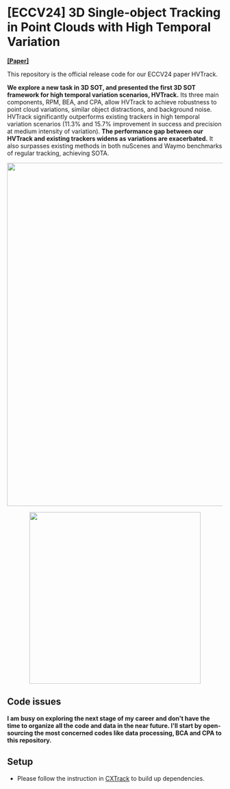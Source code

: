 # [ECCV24] 3D Single-object Tracking in Point Clouds with High Temporal Variation

**[[Paper]](https://arxiv.org/abs/2303.09219)**

This repository is the official release code for our ECCV24 paper HVTrack.

**We explore a new task in 3D SOT, and presented the first 3D SOT framework for high temporal variation scenarios, HVTrack.** Its three main components, RPM, BEA, and CPA, allow HVTrack to achieve robustness to point cloud variations, similar object distractions, and background noise. HVTrack significantly outperforms existing trackers in high temporal variation scenarios (11.3% and 15.7% improvement in success and precision at medium intensity of variation). **The performance gap between our HVTrack and existing trackers widens as variations are exacerbated.** It also surpasses existing methods in both nuScenes and Waymo benchmarks of regular tracking, achieving SOTA.

<p align="center">
<img src="https://cdn.jsdelivr.net/gh/Mumuqiao/pictures/Image/hvtrack.png" width="800"/>
</p>

<p align="center">
<img src="https://cdn.jsdelivr.net/gh/Mumuqiao/pictures/Image/HVTrack_thumbnail.png" width="400"/>
</p>


## Code issues
**I am busy on exploring the next stage of my career and don't have the time to organize all the code and data in the near future. I'll start by open-sourcing the most concerned codes like data processing, BCA and CPA to this repository.**

## Setup

* Please follow the instruction in [CXTrack](https://github.com/slothfulxtx/cxtrack3d) to build up dependencies.

